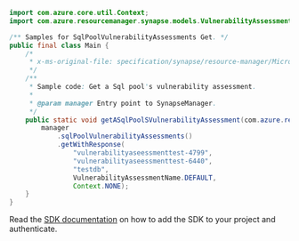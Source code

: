 ```java
import com.azure.core.util.Context;
import com.azure.resourcemanager.synapse.models.VulnerabilityAssessmentName;

/** Samples for SqlPoolVulnerabilityAssessments Get. */
public final class Main {
    /*
     * x-ms-original-file: specification/synapse/resource-manager/Microsoft.Synapse/stable/2021-06-01/examples/GetSqlPoolVulnerabilityAssessment.json
     */
    /**
     * Sample code: Get a Sql pool's vulnerability assessment.
     *
     * @param manager Entry point to SynapseManager.
     */
    public static void getASqlPoolSVulnerabilityAssessment(com.azure.resourcemanager.synapse.SynapseManager manager) {
        manager
            .sqlPoolVulnerabilityAssessments()
            .getWithResponse(
                "vulnerabilityaseessmenttest-4799",
                "vulnerabilityaseessmenttest-6440",
                "testdb",
                VulnerabilityAssessmentName.DEFAULT,
                Context.NONE);
    }
}
```

Read the [SDK documentation](https://github.com/Azure/azure-sdk-for-java/blob/azure-resourcemanager-synapse_1.0.0-beta.6/sdk/synapse/azure-resourcemanager-synapse/README.md) on how to add the SDK to your project and authenticate.
